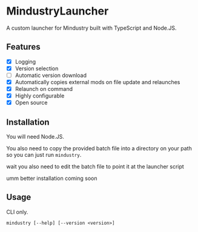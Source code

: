 # MindustryLauncher
A custom launcher for Mindustry built with TypeScript and Node.JS.

## Features
* [x] Logging
* [x] Version selection
* [ ] Automatic version download
* [x] Automatically copies external mods on file update and relaunches
* [x] Relaunch on command
* [x] Highly configurable
* [x] Open source

## Installation
You will need Node.JS.

You also need to copy the provided batch file into a directory on your path so you can just run `mindustry`.

wait you also need to edit the batch file to point it at the launcher script

umm better installation coming soon

## Usage
CLI only.

`mindustry [--help] [--version <version>]`

